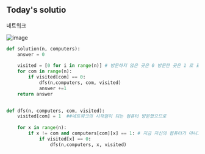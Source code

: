 ## Today's solutio 

네트워크 


![image](https://github.com/suted2/Code_prac/assets/101646531/74438660-d9f2-454a-ba77-62373547c97e)

```python
def solution(n, computers):
    answer = 0
    
    visited = [0 for i in range(n)] # 방문하지 않은 곳은 0 방문한 곳은 1 로 표기하기 위한 배열 
    for com in range(n):
        if visited[com] == 0:
            dfs(n,computers, com, visited)
            answer +=1
    return answer
    

def dfs(n, computers, com, visited):
    visited[com] = 1  ##네트워크의 시작점이 되는 컴퓨터 방문했으므로 
    
    for x in range(n):
        if x != com and computers[com][x] == 1: # 지금 자신의 컴퓨터가 아니고 
            if visited[x] == 0:
                dfs(n,computers, x, visited)

```
